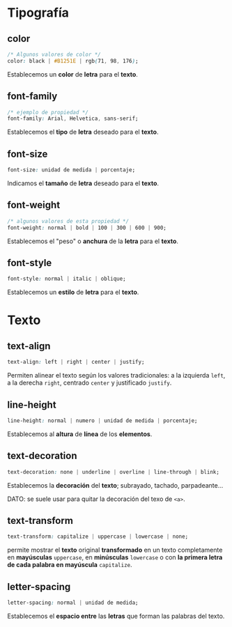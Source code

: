 # **Tipografía**
## **color**
```css
/* Algunos valores de color */
color: black | #B1251E | rgb(71, 98, 176);
```
Establecemos un **color** de **letra** para el **texto**.

## **font-family**
```css
/* ejemplo de propiedad */
font-family: Arial, Helvetica, sans-serif;
```

Establecemos el **tipo** de **letra** deseado para el **texto**.

## **font-size**

```css
font-size: unidad de medida | porcentaje;
```

Indicamos el **tamaño** de **letra** deseado para el **texto**.

## **font-weight**

```css
/* algunos valores de esta propiedad */
font-weight: normal | bold | 100 | 300 | 600 | 900;
```

Establecemos el "peso" o **anchura** de la **letra** para el **texto**.

## **font-style**

```css
font-style: normal | italic | oblique;
```

Establecemos un **estilo** de **letra** para el **texto**.

# **Texto**

## **text-align**

```css
text-align: left | right | center | justify;
```

Permiten alinear el texto según los valores tradicionales: a la izquierda `left`, a la derecha `right`, centrado `center` y justificado `justify`.

## **line-height**

```css
line-height: normal | numero | unidad de medida | porcentaje;
```

Establecemos al **altura** de **línea** de los **elementos**.

## **text-decoration**

```css
text-decoration: none | underline | overline | line-through | blink;
```

Establecemos la **decoración** del **texto**; subrayado, tachado, parpadeante...

DATO: se suele usar para quitar la decoración del texo de `<a>`.

## **text-transform**

```css
text-transform: capitalize | uppercase | lowercase | none;
```

 permite mostrar el **texto** original **transformado** en un texto completamente en **mayúsculas** `uppercase`, en **minúsculas** `lowercase` o con **la primera letra de cada palabra en mayúscula** `capitalize`.

## **letter-spacing**

```css
letter-spacing: normal | unidad de medida;
```

Establecemos el **espacio entre** las **letras** que forman las palabras del texto.


